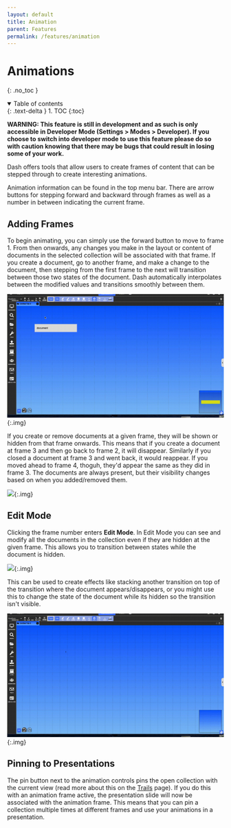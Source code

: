 ```yaml
---
layout: default
title: Animation
parent: Features
permalink: /features/animation
---
```


# Animations
{: .no_toc }

<details open markdown="block">
  <summary>
    Table of contents
  </summary>
  {: .text-delta }
1. TOC
{:toc}
</details>

**WARNING: This feature is still in development and as such is only accessible in Developer Mode (Settings > Modes > Developer). If you choose to switch into developer mode to use this feature please do so with caution knowing that there may be bugs that could result in losing some of your work.**

Dash offers tools that allow users to create frames of content that can be stepped through to create interesting animations.

Animation information can be found in the top menu bar. There are arrow buttons for stepping forward and backward through frames as well as a number in between indicating the current frame.

## Adding Frames

To begin animating, you can simply use the forward button to move to frame 1. From then onwards, any changes you make in the layout or content of documents in the selected collection will be associated with that frame. If you create a document, go to another frame, and make a change to the document, then stepping from the first frame to the next will transition between those two states of the document. Dash automatically interpolates between the modified values and transitions smoothly between them.

![](../../assets/gifs/animation/basicanimation.gif){:.img}

If you create or remove documents at a given frame, they will be shown or hidden from that frame onwards. This means that if you create a document at frame 3 and then go back to frame 2, it will disappear. Similarly if you closed a document at frame 3 and went back, it would reappear. If you moved ahead to frame 4, thoguh, they'd appear the same as they did in frame 3. The documents are always present, but their visibility changes based on when you added/removed them.


![](../../assets/gifs/animation/animateaddremove.gif){:.img}

## Edit Mode

Clicking the frame number enters **Edit Mode**. In Edit Mode you can see and modify all the documents in the collection even if they are hidden at the given frame. This allows you to transition between states while the document is hidden.

![](../../assets/gifs/animation/editmode.gif){:.img}

This can be used to create effects like stacking another transition on top of the transition where the document appears/disappears, or you might use this to change the state of the document while its hidden so the transition isn't visible.

![](../../assets/gifs/animation/editmodetransition.gif){:.img}

## Pinning to Presentations

The pin button next to the animation controls pins the open collection with the current view (read more about this on the [Trails](trails.md) page). If you do this with an animation frame active, the presentation slide will now be associated with the animation frame. This means that you can pin a collection multiple times at different frames and use your animations in a presentation.